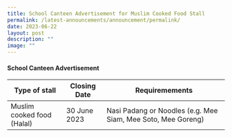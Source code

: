 ```yaml
---
title: School Canteen Advertisement for Muslim Cooked Food Stall
permalink: /latest-announcements/announcement/permalink/
date: 2023-06-22
layout: post
description: ""
image: ""
---
```

#### School Canteen Advertisement



| Type of stall | Closing Date | Requiremements |
| -------- | -------- | -------- |
| Muslim cooked food (Halal)     | 30 June 2023     | Nasi Padang or Noodles (e.g. Mee Siam, Mee Soto, Mee Goreng)     |

